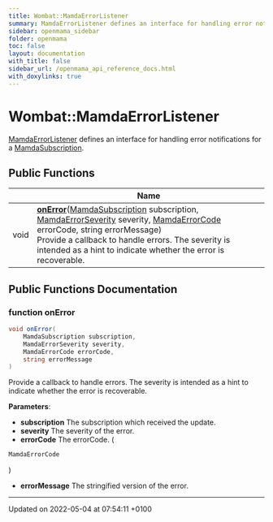 ```yaml
---
title: Wombat::MamdaErrorListener
summary: MamdaErrorListener defines an interface for handling error notifications for a MamdaSubscription. 
sidebar: openmama_sidebar
folder: openmama
toc: false
layout: documentation
with_title: false
sidebar_url: /openmama_api_reference_docs.html
with_doxylinks: true
---
```


# Wombat::MamdaErrorListener



[MamdaErrorListener]() defines an interface for handling error notifications for a [MamdaSubscription](). 

## Public Functions

|                | Name           |
| -------------- | -------------- |
| void | **[onError](interfaceWombat_1_1MamdaErrorListener.html#function-onerror)**([MamdaSubscription](classWombat_1_1MamdaSubscription.html) subscription, [MamdaErrorSeverity](namespaceWombat.html#enum-mamdaerrorseverity) severity, [MamdaErrorCode](namespaceWombat.html#enum-mamdaerrorcode) errorCode, string errorMessage)<br>Provide a callback to handle errors. The severity is intended as a hint to indicate whether the error is recoverable.  |

## Public Functions Documentation

### function onError

```csharp
void onError(
    MamdaSubscription subscription,
    MamdaErrorSeverity severity,
    MamdaErrorCode errorCode,
    string errorMessage
)
```

Provide a callback to handle errors. The severity is intended as a hint to indicate whether the error is recoverable. 

**Parameters**: 

  * **subscription** The subscription which received the update.
  * **severity** The severity of the error.
  * **errorCode** The errorCode. (

```cpp
MamdaErrorCode
```

)
  * **errorMessage** The stringified version of the error.


-------------------------------

Updated on 2022-05-04 at 07:54:11 +0100